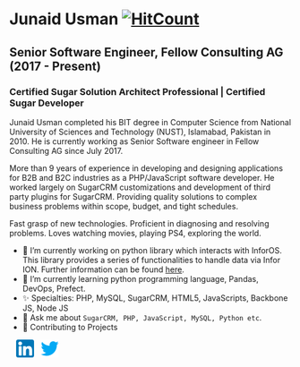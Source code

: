 # Junaid Usman <a href="http://hits.dwyl.io/r3dian/r3dian"> <img src="http://hits.dwyl.io/r3dian/r3dian.svg" alt="HitCount"> </a>
## Senior Software Engineer, Fellow Consulting AG (2017 - Present)
### Certified Sugar Solution Architect Professional | Certified Sugar Developer

Junaid Usman completed his BIT degree in Computer Science from National University of Sciences and Technology (NUST), Islamabad, Pakistan in 2010. He is currently working as Senior Software engineer in Fellow Consulting AG since July 2017.

More than 9 years of experience in developing and designing applications for B2B and B2C industries as a PHP/JavaScript software developer. He worked largely on SugarCRM customizations and development of third party plugins for SugarCRM. Providing quality solutions to complex business problems within scope, budget, and tight schedules.

Fast grasp of new technologies. Proficient in diagnosing and resolving problems. Loves watching movies, playing PS4, exploring the world.

- 🔭 I’m currently working on python library which interacts with InforOS. This library provides a series of functionalities to handle data via Infor ION. Further information can be found [here](https://github.com/Fellow-Consulting-AG/inforion).
- 🌱 I’m currently learning python programming language, Pandas, DevOps, Prefect.
- ✨ Specialties: PHP, MySQL, SugarCRM, HTML5, JavaScripts, Backbone JS, Node JS
- 💬 Ask me about `SugarCRM, PHP, JavaScript, MySQL, Python etc`.
- 🤝 Contributing to Projects

&nbsp;&nbsp; [![LinkedIn](https://raw.githubusercontent.com/R3dian/R3dian/master/linkedin-icon.png)](https://www.linkedin.com/in/junaidu/) &nbsp;&nbsp;[![Twitter](https://raw.githubusercontent.com/R3dian/R3dian/master/twitter-icon.png)](https://twitter.com/R3dian)
